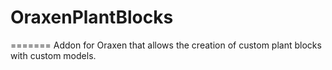 # OraxenPlantBlocks
=======
Addon for Oraxen that allows the creation of custom plant blocks with custom models.
